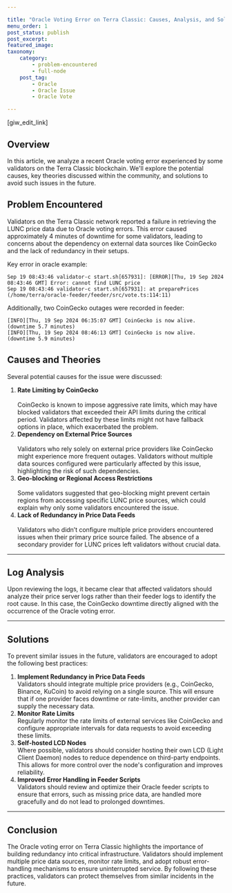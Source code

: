 ```yaml
---

title: "Oracle Voting Error on Terra Classic: Causes, Analysis, and Solutions"
menu_order: 1
post_status: publish
post_excerpt: 
featured_image: 
taxonomy:
    category:
        - problem-encountered
        - full-node
    post_tag:
        - Oracle
        - Oracle Issue
        - Oracle Vote

---
```


<p>[giw_edit_link]</p>

<!-- wp:heading -->
<h2 class="wp-block-heading" id="h-overview">Overview</h2>
<!-- /wp:heading -->

<!-- wp:paragraph -->
<p>In this article, we analyze a recent Oracle voting error experienced by some validators on the Terra Classic blockchain. We'll explore the potential causes, key theories discussed within the community, and solutions to avoid such issues in the future.</p>
<!-- /wp:paragraph -->

<!-- wp:heading -->
<h2 class="wp-block-heading">Problem Encountered</h2>
<!-- /wp:heading -->

<!-- wp:paragraph -->
<p>Validators on the Terra Classic network reported a failure in retrieving the LUNC price data due to Oracle voting errors. This error caused approximately 4 minutes of downtime for some validators, leading to concerns about the dependency on external data sources like CoinGecko and the lack of redundancy in their setups.</p>
<!-- /wp:paragraph -->

<!-- wp:paragraph -->
<p>Key error in oracle example:</p>
<!-- /wp:paragraph -->

<!-- wp:code -->
<pre class="wp-block-code"><code>Sep 19 08:43:46 validator-c start.sh&#91;657931]: &#91;ERROR]&#91;Thu, 19 Sep 2024 08:43:46 GMT] Error: cannot find LUNC price
Sep 19 08:43:46 validator-c start.sh&#91;657931]: at preparePrices (/home/terra/oracle-feeder/feeder/src/vote.ts:114:11)</code></pre>
<!-- /wp:code -->

<!-- wp:paragraph -->
<p>Additionally, two CoinGecko outages were recorded in feeder:</p>
<!-- /wp:paragraph -->

<!-- wp:code -->
<pre class="wp-block-code"><code>&#91;INFO]&#91;Thu, 19 Sep 2024 06:35:07 GMT] CoinGecko is now alive. (downtime 5.7 minutes)
&#91;INFO]&#91;Thu, 19 Sep 2024 08:46:13 GMT] CoinGecko is now alive. (downtime 5.9 minutes)</code></pre>
<!-- /wp:code -->

<!-- wp:heading -->
<h2 class="wp-block-heading" id="h-causes-and-theories">Causes and Theories</h2>
<!-- /wp:heading -->

<!-- wp:paragraph -->
<p>Several potential causes for the issue were discussed:</p>
<!-- /wp:paragraph -->

<!-- wp:list {"ordered":true} -->
<ol class="wp-block-list"><!-- wp:list-item -->
<li><strong>Rate Limiting by CoinGecko</strong><br><br>CoinGecko is known to impose aggressive rate limits, which may have blocked validators that exceeded their API limits during the critical period. Validators affected by these limits might not have fallback options in place, which exacerbated the problem.</li>
<!-- /wp:list-item -->

<!-- wp:list-item -->
<li><strong>Dependency on External Price Sources</strong><br><br>Validators who rely solely on external price providers like CoinGecko might experience more frequent outages. Validators without multiple data sources configured were particularly affected by this issue, highlighting the risk of such dependencies.</li>
<!-- /wp:list-item -->

<!-- wp:list-item -->
<li><strong>Geo-blocking or Regional Access Restrictions</strong><br><br>Some validators suggested that geo-blocking might prevent certain regions from accessing specific LUNC price sources, which could explain why only some validators encountered the issue.</li>
<!-- /wp:list-item -->

<!-- wp:list-item -->
<li><strong>Lack of Redundancy in Price Data Feeds</strong><br><br>Validators who didn’t configure multiple price providers encountered issues when their primary price source failed. The absence of a secondary provider for LUNC prices left validators without crucial data.</li>
<!-- /wp:list-item --></ol>
<!-- /wp:list -->

<!-- wp:separator -->
<hr class="wp-block-separator has-alpha-channel-opacity"/>
<!-- /wp:separator -->

<!-- wp:heading -->
<h2 class="wp-block-heading"><strong>Log Analysis</strong></h2>
<!-- /wp:heading -->

<!-- wp:paragraph -->
<p>Upon reviewing the logs, it became clear that affected validators should analyze their price server logs rather than their feeder logs to identify the root cause. In this case, the CoinGecko downtime directly aligned with the occurrence of the Oracle voting error.</p>
<!-- /wp:paragraph -->

<!-- wp:separator -->
<hr class="wp-block-separator has-alpha-channel-opacity"/>
<!-- /wp:separator -->

<!-- wp:heading -->
<h2 class="wp-block-heading"><strong>Solutions</strong></h2>
<!-- /wp:heading -->

<!-- wp:paragraph -->
<p>To prevent similar issues in the future, validators are encouraged to adopt the following best practices:</p>
<!-- /wp:paragraph -->

<!-- wp:list {"ordered":true} -->
<ol class="wp-block-list"><!-- wp:list-item -->
<li><strong>Implement Redundancy in Price Data Feeds</strong><br>Validators should integrate multiple price providers (e.g., CoinGecko, Binance, KuCoin) to avoid relying on a single source. This will ensure that if one provider faces downtime or rate-limits, another provider can supply the necessary data.</li>
<!-- /wp:list-item -->

<!-- wp:list-item -->
<li><strong>Monitor Rate Limits</strong><br>Regularly monitor the rate limits of external services like CoinGecko and configure appropriate intervals for data requests to avoid exceeding these limits.</li>
<!-- /wp:list-item -->

<!-- wp:list-item -->
<li><strong>Self-hosted LCD Nodes</strong><br>Where possible, validators should consider hosting their own LCD (Light Client Daemon) nodes to reduce dependence on third-party endpoints. This allows for more control over the node's configuration and improves reliability.</li>
<!-- /wp:list-item -->

<!-- wp:list-item -->
<li><strong>Improved Error Handling in Feeder Scripts</strong><br>Validators should review and optimize their Oracle feeder scripts to ensure that errors, such as missing price data, are handled more gracefully and do not lead to prolonged downtimes.</li>
<!-- /wp:list-item --></ol>
<!-- /wp:list -->

<!-- wp:separator -->
<hr class="wp-block-separator has-alpha-channel-opacity"/>
<!-- /wp:separator -->

<!-- wp:heading -->
<h2 class="wp-block-heading"><strong>Conclusion</strong></h2>
<!-- /wp:heading -->

<!-- wp:paragraph -->
<p>The Oracle voting error on Terra Classic highlights the importance of building redundancy into critical infrastructure. Validators should implement multiple price data sources, monitor rate limits, and adopt robust error-handling mechanisms to ensure uninterrupted service. By following these practices, validators can protect themselves from similar incidents in the future.</p>
<!-- /wp:paragraph -->

